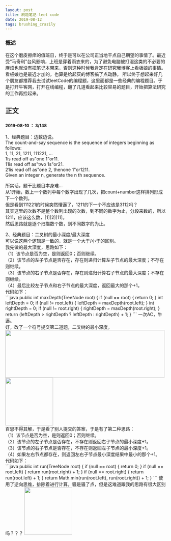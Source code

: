 ```yaml
---
layout: post
title: 刷题笔记-leet code 
date: 2019-08-12
tags: brushing_crazily
---
```

### 概述
在这个磨皮擦痒的值班日，终于是可以在公司正当地干点自己期望的事情了。最近受“马奇利”台风影响，上班是穿着雨衣来的，为了避免电脑被打湿这类的不必要的麻烦也就没有把笔记本带来，否则这种时候我肯定在研究我博客上看板娘的事情。看板娘也是最近才加的，也算是给起灰的博客搞了点动静。
所以终于想起来好几个朋友都推荐我去试试leetCode的编程题，这里面都是一些经典的编程题目。于是打开牛客网，打开在线编程，翻了几道看起来比较容易的题目，开始把算法研究的工作再捡起来。
## 正文
### <font size="2">2019-08-10 ： 3/148</font>
<p>
1、经典题目：边数边说。<br>
The count-and-say sequence is the sequence of integers beginning as follows:<br>
1, 11, 21, 1211, 111221, ...<br>
1is read off as"one 1"or11.<br>
11is read off as"two 1s"or21.<br>
21is read off as"one 2, thenone 1"or1211.<br>
Given an integer n, generate the n th sequence.<br>
</p>
<p>
所实话，题干比题目本身难...<br>
从1开始，数上一个数列中每个数字出现了几次，把count+number这样排列形成下一个数列。<br>
但是看到111221的时候突然懵逼了，1211的下一个不应该是3112吗？<br>
其实这里的次数不是整个数列出现的次数，到不同的数字为止，分段来数的，所以1211，应该这么数，[1][2][11]。<br>
然后思路就是逐个扫描数个数，到不同数字的为止。<br>
</p>
2、经典题目：二叉树的最小深度/最大深度<br>
可以说这两个逻辑是一致的，就是一个大于/小于的区别。<br>
我先做的最大深度，思路如下：<br>
（1）该节点是否为空，是则返回0；否则继续。<br>
（2）该节点的左子节点是否存在，存在则递归计算左子节点的最大深度；不存在则继续。<br>
（3）该节点的右子节点是否存在，存在则递归计算右子节点的最大深度；不存在则继续。<br>
（4）最后比较左子节点和右子节点的最大深度，返回最大的那个+1。<br>
代码如下：<br>
```java
public int maxDepth(TreeNode root) {
	if (null == root) {
		return 0;
	}
	int leftDepth = 0;
	if (null != root.left) {
		leftDepth = maxDepth(root.left);
	}
	int rightDepth = 0;
	if (null != root.right) {
		rightDepth = maxDepth(root.right);
	}
	return (leftDepth > rightDepth ? leftDepth : rightDepth) + 1;
}
```
一次AC，牛逼。<br>
好，改了一个符号提交第二道题，二叉树的最小深度。<br>
<img src='https://dawn1432.github.io\images\刷题笔记-leet_code\不通过.png' align='margin-left' style=' width:500px;height:150px;margin:0;'/><br>
<img src='https://dawn1432.github.io\images\刷题笔记-leet_code\what.jpg' align='margin-left' style=' width:150px;height:150px;margin:0;'/><br>
百思不得其解，于是看了别人提交的答案，于是有了第二种思路：<br>
（1）该节点是否为空，是则返回0；否则继续。<br>
（2）该节点的左子节点是否存在，不存在则返回右子节点的最小深度+1。<br>
（3）该节点的右子节点是否存在，不存在则返回左子节点的最小深度+1。<br>
（4）如果左右节点都存在，则返回左右子节点最小深度结果中最小的那个+1。<br>
代码如下：<br>
```java
public int run(TreeNode root) {
	if (null == root) {
		return 0;
	}
	if (null == root.left) {
		return run(root.right) + 1;
	}
	if (null == root.right) {
		return run(root.left) + 1;
	}
	return Math.min(run(root.left), run(root.right)) + 1;
}
```
使用了逆向思维，排除着进行计算，骚是骚了点，但是这难道跟我的思路有很大区别吗？？？
<img src='https://dawn1432.github.io\images\刷题笔记-leet_code\有什么区别.png' align='margin-left' style=' width:150px;height:150px;margin:0;'/><br>